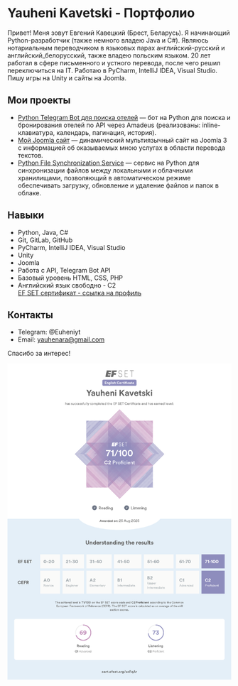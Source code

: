 # Yauheni Kavetski - Портфолио

Привет! Меня зовут Евгений Кавецкий (Брест, Беларусь). Я начинающий Python-разработчик (также немного владею Java и C#). 
Являюсь нотариальным переводчиком в языковых парах английский-русский и английский_белорусский, также владею польским языком.
20 лет работал в сфере письменного и устного перевода, после чего решил переключиться на IT. Работаю в PyCharm, IntelliJ IDEA, Visual Studio. Пишу игры на Unity и сайты на Joomla.


## Мои проекты

- [Python Telegram Bot для поиска отелей](https://github.com/yauheni-kavetski/yauheni_kavetski_telegram_bot_hotels) — бот на Python для поиска и бронирования отелей по API через Amadeus (реализованы: inline-клавиатура, календарь, пагинация, история).
- [Мой Joomla сайт](https://beltran.by) — динамический мультиязычный сайт на Joomla 3 с информацией об оказываемых мною услугах в области перевода текстов.
- [Python File Synchronization Service](https://github.com/yauheni-kavetski/yauheni_kavetski_file_synchronization_service) — сервис на Python для синхронизации файлов между локальными и облачными хранилищами, позволяющий в автоматическом режиме обеспечивать загрузку, обновление и удаление файлов и папок в облаке.

## Навыки

- Python, Java, C#
- Git, GitLab, GitHub
- PyCharm, IntelliJ IDEA, Visual Studio
- Unity
- Joomla
- Работа с API, Telegram Bot API
- Базовый уровень HTML, CSS, PHP
- Английский язык свободно - C2<br>[EF SET сертификат - ссылка на профиль](https://cert.efset.org/xcFqAr)
   

## Контакты

- Telegram: @Euheniyt
- Email: yauhenara@gmail.com

Спасибо за интерес!


![Сертификат C2 Proficient](./C2_Proficilent_EF_SET_Certificate.png)
